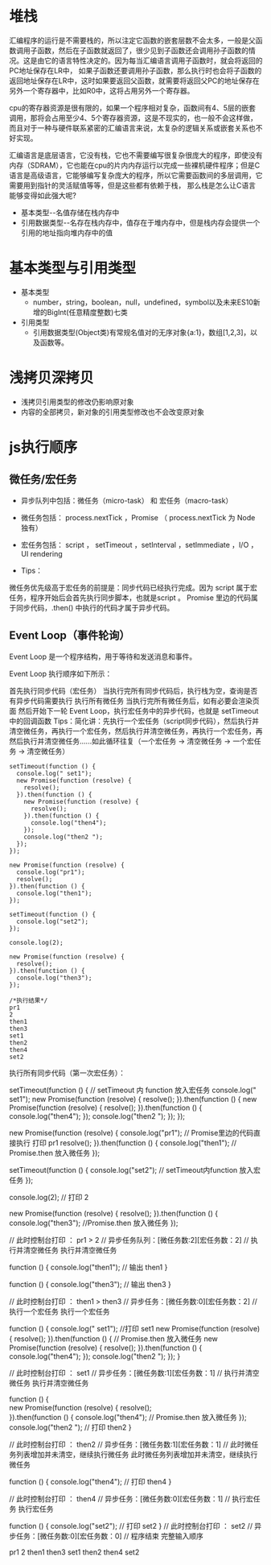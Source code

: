# 堆栈
 汇编程序的运行是不需要栈的，所以注定它函数的嵌套层数不会太多，一般是父函数调用子函数，然后在子函数就返回了，很少见到子函数还会调用孙子函数的情况。这是由它的语言特性决定的。因为每当汇编语言调用子函数时，就会将返回的PC地址保存在LR中， 如果子函数还要调用孙子函数，那么执行时也会将子函数的返回地址保存在LR中，这时如果要返回父函数，就需要将返回父PC的地址保存在另外一个寄存器中，比如R0中，这将占用另外一个寄存器。

cpu的寄存器资源是很有限的，如果一个程序相对复杂，函数间有4、5层的嵌套调用，那将会占用至少4、5个寄存器资源，这是不现实的，也一般不会这样做，而且对于一种与硬件联系紧密的汇编语言来说，太复杂的逻辑关系或嵌套关系也不好实现。

汇编语言是底层语言，它没有栈，它也不需要编写很复杂很庞大的程序，即使没有内存（SDRAM），它也能在cpu的片内内存运行以完成一些裸机硬件程序；但是C语言是高级语言，它能够编写复杂庞大的程序，所以它需要函数间的多层调用，它需要用到指针的灵活赋值等等，但是这些都有依赖于栈， 那么栈是怎么让C语言能够变得如此强大呢?
 * 基本类型--名值存储在栈内存中
 * 引用数据类型--名存在栈内存中，值存在于堆内存中，但是栈内存会提供一个引用的地址指向堆内存中的值
# 基本类型与引用类型
* 基本类型
  * number，string，boolean，null，undefined，symbol以及未来ES10新增的BigInt(任意精度整数)七类
* 引用类型
  * 引用数据类型(Object类)有常规名值对的无序对象{a:1}，数组[1,2,3]，以及函数等。
# 浅拷贝深拷贝
* 浅拷贝引用类型的修改仍影响原对象
* 内容的全部拷贝，新对象的引用类型修改也不会改变原对象
# js执行顺序
## 微任务/宏任务
* 异步队列中包括：微任务（micro-task） 和 宏任务（macro-task）

* 微任务包括： process.nextTick ，Promise （ process.nextTick 为 Node 独有）

* 宏任务包括： script ， setTimeout ，setInterval ，setImmediate ，I/O ，UI rendering

* Tips：

微任务优先级高于宏任务的前提是：同步代码已经执行完成。因为 script 属于宏任务，程序开始后会首先执行同步脚本，也就是script 。
Promise 里边的代码属于同步代码，.then() 中执行的代码才属于异步代码。
## Event Loop（事件轮询）
Event Loop 是一个程序结构，用于等待和发送消息和事件。

Event Loop 执行顺序如下所示：

首先执行同步代码（宏任务）
当执行完所有同步代码后，执行栈为空，查询是否有异步代码需要执行
执行所有微任务
当执行完所有微任务后，如有必要会渲染页面
然后开始下一轮 Event Loop，执行宏任务中的异步代码，也就是 setTimeout 中的回调函数
Tips：简化讲：先执行一个宏任务（script同步代码），然后执行并清空微任务，再执行一个宏任务，然后执行并清空微任务，再执行一个宏任务，再然后执行并清空微任务......如此循环往复（一个宏任务 -> 清空微任务 -> 一个宏任务 -> 清空微任务）
```
setTimeout(function () {
  console.log(" set1");
  new Promise(function (resolve) {
    resolve();
  }).then(function () {
    new Promise(function (resolve) {
      resolve();
    }).then(function () {
      console.log("then4");
    });
    console.log("then2 ");
  });
});

new Promise(function (resolve) {
  console.log("pr1");
  resolve();
}).then(function () {
  console.log("then1");
});

setTimeout(function () {
  console.log("set2");
});

console.log(2);

new Promise(function (resolve) {
  resolve();
}).then(function () {
  console.log("then3");
});

/*执行结果*/
pr1
2
then1
then3
set1
then2
then4
set2
```

执行所有同步代码（第一次宏任务）：

setTimeout(function () { // setTimeout 内 function 放入宏任务
  console.log(" set1");
  new Promise(function (resolve) {
    resolve();
  }).then(function () {
    new Promise(function (resolve) {
      resolve();
    }).then(function () {
      console.log("then4");
    });
    console.log("then2 ");
  });
});

new Promise(function (resolve) {
  console.log("pr1"); // Promise里边的代码直接执行  打印 pr1
  resolve();
}).then(function () {
  console.log("then1"); // Promise.then 放入微任务
});

setTimeout(function () {
  console.log("set2"); // setTimeout内function 放入宏任务
});

console.log(2); // 打印 2

new Promise(function (resolve) {
  resolve();
}).then(function () {
  console.log("then3"); //Promise.then 放入微任务
});


// 此时控制台打印 ： pr1  >  2
// 异步任务队列：[微任务数:2][宏任务数：2]
// 执行并清空微任务
执行并清空微任务

function () {
  console.log("then1");  // 输出 then1
}

function () {
  console.log("then3"); // 输出 then3
}

// 此时控制台打印 ： then1  >  then3
// 异步任务：[微任务数:0][宏任务数：2]
// 执行一个宏任务
执行一个宏任务

function () {
  console.log(" set1");   //打印 set1
  new Promise(function (resolve) {
    resolve();
  }).then(function () {     // Promise.then 放入微任务
    new Promise(function (resolve) {
      resolve();
    }).then(function () {
      console.log("then4");
    });
    console.log("then2 ");
  });
}

// 此时控制台打印 ： set1
// 异步任务：[微任务数:1][宏任务数：1]
// 执行并清空微任务
执行并清空微任务

function () {     
    new Promise(function (resolve) {
      resolve();      
    }).then(function () {
      console.log("then4");   // Promise.then 放入微任务
    });
    console.log("then2 ");    // 打印 then2
}

// 此时控制台打印 ： then2
// 异步任务：[微任务数:1][宏任务数：1]
// 此时微任务列表增加并未清空，继续执行微任务
此时微任务列表增加并未清空，继续执行微任务

function () {
      console.log("then4");   // 打印 then4
}

// 此时控制台打印 ： then4
// 异步任务：[微任务数:0][宏任务数：1]
// 执行宏任务
执行宏任务

function () {
  console.log("set2"); // 打印 set2
}
// 此时控制台打印 ： set2
// 异步任务：[微任务数:0][宏任务数：0]
// 程序结束
完整输入顺序

pr1
2
then1
then3
set1
then2 
then4
set2